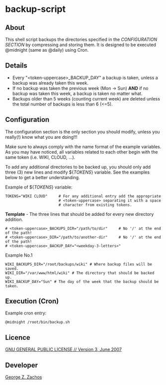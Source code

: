 backup-script
=============

About
-----
This shell script backups the directories specified in the _CONFIGURATION SECTION_ 
by compressing and storing them. It is designed to be executed @midnight (same as
@daily) using Cron.

Details
-------
  - Every "\<token-uppercase\>\_BACKUP\_DAY" a backup is taken, unless a backup was
already taken this week.
  - If no backup was taken the previous week (Mon -> Sun) **AND**  if no backup
was taken this week, a backup is taken no matter what.
  -  Backups older than 5 weeks (counting current week) are deleted unless the
total number of backups is less than 6 (<=5).

Configuration
-------------
The configuration section is the only section you should modify, unless you really(!)
know what you are doing!!!

Make sure to always comply with the name format of the example variables.
As you may have noticed, all variables related to each other begin with
the same token (i.e. WIKI, CLOUD, ...).

To add any additional directories to be backed up, you should only add three (3)
new lines and modify ${_TOKENS_} variable. See the examples below to get a better
understanding.

Example of ${_TOKENS_} variable:
```Shell
TOKENS="WIKI CLOUD"     # For any additional entry add the appropriate 
                        # <token-uppercase> separating it with a space
                        # character from existing tokens.
```

__Template__ - The three lines that should be added for every new directory addition.
```Shell
# <token-uppercase>_BACKUPS_DIR="/path/to/dir"     # No '/' at the end of the path!
# <token-uppercase>_DIR="/path/to/another-dir"     # No '/' at the end of the path!
# <token-uppercase>_BACKUP_DAY="<weekday-3-letters>"
```

Example No.1
```Shell
WIKI_BACKUPS_DIR="/root/backups/wiki" # Where backup files will be saved.
WIKI_DIR="/var/www/html/wiki" # The directory that should be backed up.
WIKI_BACKUP_DAY="Sun" # The day of the week that the backup should be taken.
```

Execution (Cron)
----------------
Example cron entry:
```Shell
@midnight /root/bin/backup.sh
```

Licence
-------
[GNU GENERAL PUBLIC LICENSE // Version 3, June 2007](LICENSE)

Developer
--------
[George Z. Zachos](http://cse.uoi.gr/~gzachos)
